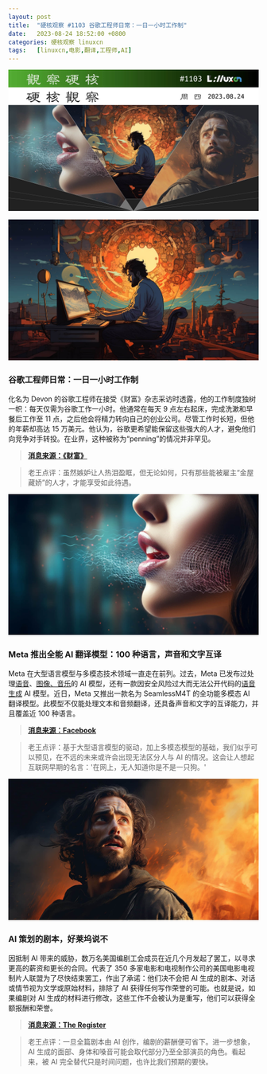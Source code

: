 ```yaml
---
layout: post
title:	"硬核观察 #1103 谷歌工程师日常：一日一小时工作制"
date:	2023-08-24 18:52:00 +0800 
categories:	硬核观察 linuxcn 
tags:	[linuxcn,电影,翻译,工程师,AI]
---
```



![](/Asserts/Images/album/202308/24/185104w07bbil7uf97uflf.jpg)


![](/Asserts/Images/album/202308/24/185119z6kr33prom4kto3p.jpg)


### 谷歌工程师日常：一日一小时工作制


化名为 Devon 的谷歌工程师在接受《财富》杂志采访时透露，他的工作制度独树一帜：每天仅需为谷歌工作一小时。他通常在每天 9 点左右起床，完成洗漱和早餐后工作至 11 点，之后他会将精力转向自己的创业公司。尽管工作时长短，但他的年薪却高达 15 万美元。他认为，谷歌更希望能保留这些强大的人才，避免他们向竞争对手转投。在业界，这种被称为“penning”的情况并非罕见。



> 
> **[消息来源：《财富》](https://fortune.com/2023/08/20/gen-z-google-one-hour-workday-2/)**
> 
> 
> 



> 
> 老王点评：虽然嫉妒让人热泪盈眶，但无论如何，只有那些能被雇主“金屋藏娇”的人才，才能享受如此待遇。
> 
> 
> 


![](/Asserts/Images/album/202308/24/185131u0io3ml470e4p4dy.jpg)


### Meta 推出全能 AI 翻译模型：100 种语言，声音和文字互译


Meta 在大型语言模型与多模态技术领域一直走在前列。过去，Meta 已发布过处理[语音](/article-15839-1.html)、[图像、音乐](/article-15906-1.html)的 AI 模型，还有一款因安全风险过大而无法公开代码的[语音生成](/article-15927-1.html) AI 模型。近日，Meta 又推出一款名为 SeamlessM4T 的全功能多模态 AI 翻译模型。此模型不仅能处理文本和音频翻译，还具备声音和文字的互译能力，并且覆盖近 100 种语言。



> 
> **[消息来源：Facebook](https://about.fb.com/news/2023/08/seamlessm4t-ai-translation-model/)**
> 
> 
> 



> 
> 老王点评：基于大型语言模型的驱动，加上多模态模型的基础，我们似乎可以预见，在不远的未来或许会出现无法区分人与 AI 的情况。这会让人想起互联网早期的名言：'在网上，无人知道你是不是一只狗。'
> 
> 
> 


![](/Asserts/Images/album/202308/24/185145arl5qnuodu4zvzj3.jpg)


### AI 策划的剧本，好莱坞说不


因抵制 AI 带来的威胁，数万名美国编剧工会成员在近几个月发起了罢工，以寻求更高的薪资和更长的合同。代表了 350 多家电影和电视制作公司的美国电影电视制片人联盟为了尽快结束罢工，作出了承诺：他们决不会把 AI 生成的剧本、对话或情节视为文学或原始材料，排除了 AI 获得任何写作荣誉的可能。也就是说，如果编剧对 AI 生成的材料进行修改，这些工作不会被认为是重写，他们可以获得全额报酬和荣誉。



> 
> **[消息来源：The Register](https://www.theregister.com/2023/08/24/hollywood_tv_and_film_studios/)**
> 
> 
> 



> 
> 老王点评：一旦全篇剧本由 AI 创作，编剧的薪酬便可省下。进一步想象，AI 生成的面部、身体和嗓音可能会取代部分乃至全部演员的角色。看起来，被 AI 完全替代只是时间问题，也许比我们预期的要快。
> 
> 
>
